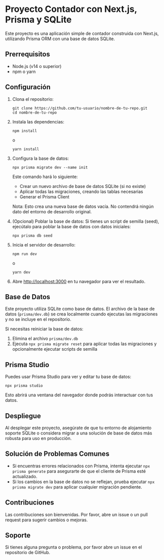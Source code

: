 # Proyecto Contador con Next.js, Prisma y SQLite

Este proyecto es una aplicación simple de contador construida con Next.js, utilizando Prisma ORM con una base de datos SQLite.

## Prerrequisitos

- Node.js (v14 o superior)
- npm o yarn

## Configuración

1. Clona el repositorio:
   ```
   git clone https://github.com/tu-usuario/nombre-de-tu-repo.git
   cd nombre-de-tu-repo
   ```

2. Instala las dependencias:
   ```
   npm install
   ```
   o
   ```
   yarn install
   ```

3. Configura la base de datos:
   ```
   npx prisma migrate dev --name init
   ```
   Este comando hará lo siguiente:
   - Crear un nuevo archivo de base de datos SQLite (si no existe)
   - Aplicar todas las migraciones, creando las tablas necesarias
   - Generar el Prisma Client

   Nota: Esto crea una nueva base de datos vacía. No contendrá ningún dato del entorno de desarrollo original.

4. (Opcional) Poblar la base de datos:
   Si tienes un script de semilla (seed), ejecútalo para poblar la base de datos con datos iniciales:
   ```
   npx prisma db seed
   ```

5. Inicia el servidor de desarrollo:
   ```
   npm run dev
   ```
   o
   ```
   yarn dev
   ```

6. Abre [http://localhost:3000](http://localhost:3000) en tu navegador para ver el resultado.

## Base de Datos

Este proyecto utiliza SQLite como base de datos. El archivo de la base de datos (`prisma/dev.db`) se crea localmente cuando ejecutas las migraciones y no se incluye en el repositorio.

Si necesitas reiniciar la base de datos:
1. Elimina el archivo `prisma/dev.db`
2. Ejecuta `npx prisma migrate reset` para aplicar todas las migraciones y opcionalmente ejecutar scripts de semilla

## Prisma Studio

Puedes usar Prisma Studio para ver y editar tu base de datos:

```
npx prisma studio
```

Esto abrirá una ventana del navegador donde podrás interactuar con tus datos.

## Despliegue

Al desplegar este proyecto, asegúrate de que tu entorno de alojamiento soporte SQLite o considera migrar a una solución de base de datos más robusta para uso en producción.

## Solución de Problemas Comunes

- Si encuentras errores relacionados con Prisma, intenta ejecutar `npx prisma generate` para asegurarte de que el cliente de Prisma esté actualizado.
- Si los cambios en la base de datos no se reflejan, prueba ejecutar `npx prisma migrate dev` para aplicar cualquier migración pendiente.

## Contribuciones

Las contribuciones son bienvenidas. Por favor, abre un issue o un pull request para sugerir cambios o mejoras.

## Soporte

Si tienes alguna pregunta o problema, por favor abre un issue en el repositorio de GitHub.